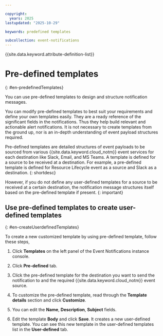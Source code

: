 ```yaml
---

copyright:
  years: 2025
lastupdated: "2025-10-29"

keywords: predefined templates

subcollection: event-notifications
---
```

{{site.data.keyword.attribute-definition-list}}

# Pre-defined templates
{: #en-predefinedTemplates}

You can use pre-defined templates to design and structure notification messages.

You can modify pre-defined templates to best suit your requirements and define your own templates easily. They are a ready reference of the significant fields in the notifications. Thus they help build relevant and actionable alert notifications. It is not necessary to create templates from the ground up, nor is an in-depth understanding of event payload structures required.

Pre-defined templates are detailed structures of event payloads to be sourced from various {{site.data.keyword.cloud_notm}} event services for each destination like Slack, Email, and MS Teams. A template is defined for a source to be received at a destination. For example, a pre-defined template is defined for Resource Lifecycle event as a source and Slack as a destination.
{: shortdesc}

However, if you do not define any user-defined templates for a source to be received at a certain destination, the notification message structures itself based on the pre-defined template if present.
{: important}

## Use pre-defined templates to create user-defined templates
{: #en-createUserdefinedTemplates}

To create a new customized template by using pre-defined template, follow these steps,

1. Click **Templates** on the left panel of the Event Notifications instance console.

1. Click **Pre-defined** tab.

1. Click the pre-defined template for the destination you want to send the notification to and the required {{site.data.keyword.cloud_notm}} event source.

1. To customize the pre-defined template, read through the **Template details** section and click **Customize**.

1. You can edit the **Name**, **Description**, **Subject** fields.

1. Edit the template **Body** and click **Save**. It creates a new user-defined template. You can see this new template in the user-defined templates list in the **User-defined** tab.
